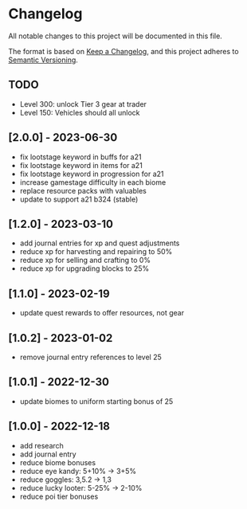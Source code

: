 # Changelog

All notable changes to this project will be documented in this file.

The format is based on [Keep a Changelog](https://keepachangelog.com/en/1.0.0/),
and this project adheres to [Semantic Versioning](https://semver.org/spec/v2.0.0.html).

## TODO

- Level 300: unlock Tier 3 gear at trader
- Level 150: Vehicles should all unlock

## [2.0.0] - 2023-06-30

- fix lootstage keyword in buffs for a21
- fix lootstage keyword in items for a21
- fix lootstage keyword in progression for a21
- increase gamestage difficulty in each biome
- replace resource packs with valuables
- update to support a21 b324 (stable)

## [1.2.0] - 2023-03-10

- add journal entries for xp and quest adjustments
- reduce xp for harvesting and repairing to 50%
- reduce xp for selling and crafting to 0%
- reduce xp for upgrading blocks to 25%

## [1.1.0] - 2023-02-19

- update quest rewards to offer resources, not gear

## [1.0.2] - 2023-01-02

- remove journal entry references to level 25

## [1.0.1] - 2022-12-30

- update biomes to uniform starting bonus of 25

## [1.0.0] - 2022-12-18

- add research
- add journal entry
- reduce biome bonuses
- reduce eye kandy: 5+10% -> 3+5%
- reduce goggles: 3,5.2 -> 1,3
- reduce lucky looter: 5-25% -> 2-10%
- reduce poi tier bonuses
